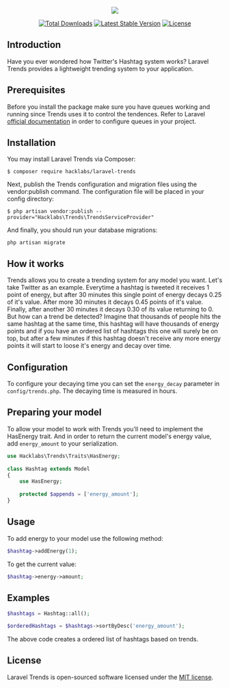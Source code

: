 <p align="center"><img src="https://i.ibb.co/cccf74t/logo.png"></p>


<p align="center">
<a href="https://packagist.org/packages/hacklabsdev/laravel-trends"><img src="https://poser.pugx.org/hacklabsdev/laravel-trends/d/total" alt="Total Downloads"></a> <a href="https://packagist.org/packages/hacklabsdev/laravel-trends"><img src="https://poser.pugx.org/hacklabsdev/laravel-trends/v/stable" alt="Latest Stable Version"></a> <a href="https://packagist.org/packages/hacklabsdev/laravel-trends"><img src="https://poser.pugx.org/hacklabsdev/laravel-trends/license" alt="License"></a>
</p>

## Introduction

Have you ever wondered how Twitter's Hashtag system works? Laravel Trends provides a lightweight trending system to your application.

## Prerequisites

Before you install the package make sure you have queues working and running since Trends uses it to control the tendences. Refer to Laravel [official documentation](https://laravel.com/docs/master/queues#introduction "official documentation") in order to configure queues in your project.

## Installation

You may install Laravel Trends via Composer:

`$ composer require hacklabs/laravel-trends`

Next, publish the Trends configuration and migration files using the vendor:publish command. The configuration file will be placed in your config directory:

`$ php artisan vendor:publish --provider="Hacklabs\Trends\TrendsServiceProvider"`

And finally, you should run your database migrations:

`php artisan migrate`

## How it works

Trends allows you to create a trending system for any model you want. Let's take Twitter as an example. Everytime a hashtag is tweeted it receives 1 point of energy, but after 30 minutes this single point of energy decays 0.25 of it's value. After more 30 minutes it decays 0.45 points of it's value. Finally, after another 30 minutes it decays 0.30 of its value returning to 0. But how can a trend be detected? Imagine that thousands of people hits the same hashtag at the same time, this hashtag will have thousands of energy points and if you have an ordered list of hashtags this one will surely be on top, but after a few minutes if this hashtag doesn't receive any more energy points it will start to loose it's energy and decay over time.

## Configuration

To configure your decaying time you can set the `energy_decay` parameter in `config/trends.php`. The decaying time is measured in hours.

## Preparing your model

To allow your model to work with Trends you'll need to implement the HasEnergy trait. And in order to return the current model's energy value, add `energy_amount` to your serialization.
```php
use Hacklabs\Trends\Traits\HasEnergy;
    
class Hashtag extends Model
{
    use HasEnergy;
    
    protected $appends = ['energy_amount'];
}
```
## Usage

To add energy to your model use the following method:
```php
$hashtag->addEnergy(1);
```

To get the current value:

```php
$hashtag->energy->amount;
```

## Examples

```php
$hashtags = Hashtag::all();

$orderedHashtags = $hashtags->sortByDesc('energy_amount');
```

The above code creates a ordered list of hashtags based on trends.

## License

Laravel Trends is open-sourced software licensed under the [MIT license](LICENSE.md).
